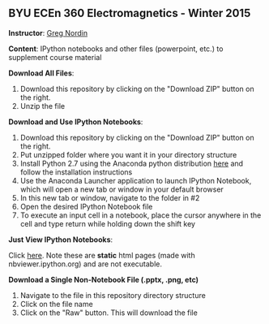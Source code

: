 BYU ECEn 360 Electromagnetics - Winter 2015
-----------

**Instructor**: [Greg Nordin](http://www.ee.byu.edu/faculty/nordin/)

**Content**: IPython notebooks and other files (powerpoint, etc.) to supplement course material

**Download All Files**:

1. Download this repository by clicking on the "Download ZIP" button on the right.
2. Unzip the file

**Download and Use IPython Notebooks**:

1. Download this repository by clicking on the "Download ZIP" button on the right.
2. Put unzipped folder where you want it in your directory structure
3. Install Python 2.7 using the Anaconda python distribution [here](http://continuum.io/downloads) and follow the installation instructions
4. Use the Anaconda Launcher application to launch IPython Notebook, which will open a new tab or window in your default browser
5. In this new tab or window, navigate to the folder in #2
6. Open the desired IPython Notebook file
7. To execute an input cell in a notebook, place the cursor anywhere in the cell and type return while holding down the shift key

**Just View IPython Notebooks**: 

Click [here](http://nbviewer.ipython.org/github/gregnordin/ECEn360_W15/tree/master/notebooks/). Note these are **static** html pages (made with nbviewer.ipython.org) and are not executable.

**Download a Single Non-Notebook File (.pptx, .png, etc)**

1. Navigate to the file in this repository directory structure
2. Click on the file name
3. Click on the "Raw" button. This will download the file
